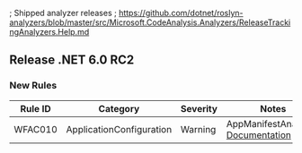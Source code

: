 ﻿; Shipped analyzer releases
; https://github.com/dotnet/roslyn-analyzers/blob/master/src/Microsoft.CodeAnalysis.Analyzers/ReleaseTrackingAnalyzers.Help.md

## Release .NET 6.0 RC2

### New Rules

Rule ID | Category | Severity | Notes
--------|----------|----------|--------------------
WFAC010 | ApplicationConfiguration | Warning | AppManifestAnalyzer, [Documentation](https://github.com/dotnet/winforms/blob/main/src/System.Windows.Forms.Analyzers/AppManifestAnalyzer.Help.md)
